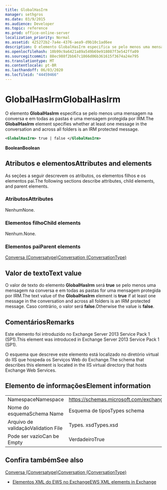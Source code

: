```yaml
---
title: GlobalHasIrm
manager: sethgros
ms.date: 03/9/2015
ms.audience: Developer
ms.topic: reference
ms.prod: office-online-server
localization_priority: Normal
ms.assetid: 425272b2-7a4e-4376-aea9-d9b10c1ad6ee
description: O elemento GlobalHasIrm especifica se pelo menos uma mensagem na conversa e em todas as pastas é uma mensagem protegida por IRM.
ms.openlocfilehash: 10b99c9a6421a89a549b69e918087f3e542ffa09
ms.sourcegitcommit: 88ec988f2bb67c1866d06b361615f3674a24e795
ms.translationtype: MT
ms.contentlocale: pt-BR
ms.lasthandoff: 06/03/2020
ms.locfileid: "44459466"
---
```

# <a name="globalhasirm"></a><span data-ttu-id="24060-103">GlobalHasIrm</span><span class="sxs-lookup"><span data-stu-id="24060-103">GlobalHasIrm</span></span>

<span data-ttu-id="24060-104">O elemento **GlobalHasIrm** especifica se pelo menos uma mensagem na conversa e em todas as pastas é uma mensagem protegida por IRM.</span><span class="sxs-lookup"><span data-stu-id="24060-104">The **GlobalHasIrm** element specifies whether at least one message in the conversation and across all folders is an IRM protected message.</span></span> 
  
```XML
<GlobalHasIrm> true | false </GlobalHasIrm>
```

 <span data-ttu-id="24060-105">**Boolean**</span><span class="sxs-lookup"><span data-stu-id="24060-105">**Boolean**</span></span>
## <a name="attributes-and-elements"></a><span data-ttu-id="24060-106">Atributos e elementos</span><span class="sxs-lookup"><span data-stu-id="24060-106">Attributes and elements</span></span>

<span data-ttu-id="24060-107">As seções a seguir descrevem os atributos, os elementos filhos e os elementos pai.</span><span class="sxs-lookup"><span data-stu-id="24060-107">The following sections describe attributes, child elements, and parent elements.</span></span>
  
### <a name="attributes"></a><span data-ttu-id="24060-108">Atributos</span><span class="sxs-lookup"><span data-stu-id="24060-108">Attributes</span></span>

<span data-ttu-id="24060-109">Nenhum</span><span class="sxs-lookup"><span data-stu-id="24060-109">None.</span></span>
  
### <a name="child-elements"></a><span data-ttu-id="24060-110">Elementos filho</span><span class="sxs-lookup"><span data-stu-id="24060-110">Child elements</span></span>

<span data-ttu-id="24060-111">Nenhum.</span><span class="sxs-lookup"><span data-stu-id="24060-111">None.</span></span>
  
### <a name="parent-elements"></a><span data-ttu-id="24060-112">Elementos pai</span><span class="sxs-lookup"><span data-stu-id="24060-112">Parent elements</span></span>

[<span data-ttu-id="24060-113">Conversa (Conversatype)</span><span class="sxs-lookup"><span data-stu-id="24060-113">Conversation (ConversationType)</span></span>](conversation-conversationtype.md)
  
## <a name="text-value"></a><span data-ttu-id="24060-114">Valor de texto</span><span class="sxs-lookup"><span data-stu-id="24060-114">Text value</span></span>

<span data-ttu-id="24060-115">O valor de texto do elemento **GlobalHasIrm** será **true** se pelo menos uma mensagem na conversa e em todas as pastas for uma mensagem protegida por IRM.</span><span class="sxs-lookup"><span data-stu-id="24060-115">The text value of the **GlobalHasIrm** element is **true** if at least one message in the conversation and across all folders is an IRM protected message.</span></span> <span data-ttu-id="24060-116">Caso contrário, o valor será **false**.</span><span class="sxs-lookup"><span data-stu-id="24060-116">Otherwise the value is **false**.</span></span>
  
## <a name="remarks"></a><span data-ttu-id="24060-117">Comentários</span><span class="sxs-lookup"><span data-stu-id="24060-117">Remarks</span></span>

<span data-ttu-id="24060-118">Este elemento foi introduzido no Exchange Server 2013 Service Pack 1 (SP1).</span><span class="sxs-lookup"><span data-stu-id="24060-118">This element was introduced in Exchange Server 2013 Service Pack 1 (SP1).</span></span>
  
<span data-ttu-id="24060-119">O esquema que descreve este elemento está localizado no diretório virtual do IIS que hospeda os Serviços Web do Exchange.</span><span class="sxs-lookup"><span data-stu-id="24060-119">The schema that describes this element is located in the IIS virtual directory that hosts Exchange Web Services.</span></span>
  
## <a name="element-information"></a><span data-ttu-id="24060-120">Elemento de informações</span><span class="sxs-lookup"><span data-stu-id="24060-120">Element information</span></span>

|||
|:-----|:-----|
|<span data-ttu-id="24060-121">Namespace</span><span class="sxs-lookup"><span data-stu-id="24060-121">Namespace</span></span>  <br/> |https://schemas.microsoft.com/exchange/services/2006/types  <br/> |
|<span data-ttu-id="24060-122">Nome do esquema</span><span class="sxs-lookup"><span data-stu-id="24060-122">Schema Name</span></span>  <br/> |<span data-ttu-id="24060-123">Esquema de tipos</span><span class="sxs-lookup"><span data-stu-id="24060-123">Types schema</span></span>  <br/> |
|<span data-ttu-id="24060-124">Arquivo de validação</span><span class="sxs-lookup"><span data-stu-id="24060-124">Validation File</span></span>  <br/> |<span data-ttu-id="24060-125">Types. xsd</span><span class="sxs-lookup"><span data-stu-id="24060-125">Types.xsd</span></span>  <br/> |
|<span data-ttu-id="24060-126">Pode ser vazio</span><span class="sxs-lookup"><span data-stu-id="24060-126">Can be Empty</span></span>  <br/> |<span data-ttu-id="24060-127">Verdadeiro</span><span class="sxs-lookup"><span data-stu-id="24060-127">True</span></span>  <br/> |
   
## <a name="see-also"></a><span data-ttu-id="24060-128">Confira também</span><span class="sxs-lookup"><span data-stu-id="24060-128">See also</span></span>



[<span data-ttu-id="24060-129">Conversa (Conversatype)</span><span class="sxs-lookup"><span data-stu-id="24060-129">Conversation (ConversationType)</span></span>](conversation-conversationtype.md)


- [<span data-ttu-id="24060-130">Elementos XML do EWS no Exchange</span><span class="sxs-lookup"><span data-stu-id="24060-130">EWS XML elements in Exchange</span></span>](ews-xml-elements-in-exchange.md)

